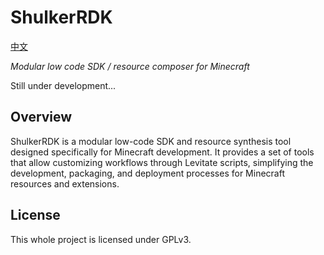 # ShulkerRDK

[中文](README_zh.md)

*Modular low code SDK / resource composer for Minecraft*

Still under development...

## Overview

ShulkerRDK is a modular low-code SDK and resource synthesis tool designed specifically for Minecraft development. It provides a set of tools that allow customizing workflows through Levitate scripts, simplifying the development, packaging, and deployment processes for Minecraft resources and extensions.

## License

This whole project is licensed under GPLv3.